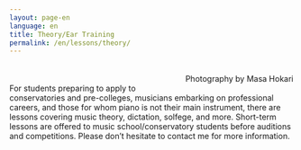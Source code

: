 ```yaml
---
layout: page-en
language: en
title: Theory/Ear Training
permalink: /en/lessons/theory/
---
```


<p style="margin-bottom: 5px;"><img src="/img/theory-books-1.jpg" alt=""></p>
<p style="float:right;" class="voltaire">Photography by Masa Hokari</p>

<br>

For students preparing to apply to conservatories and pre-colleges, musicians embarking on professional careers, and those for whom piano is not their main instrument, there are lessons covering music theory, dictation, solfege, and more. Short-term lessons are offered to music school/conservatory students before auditions and competitions. Please don’t hesitate to contact me for more information.
